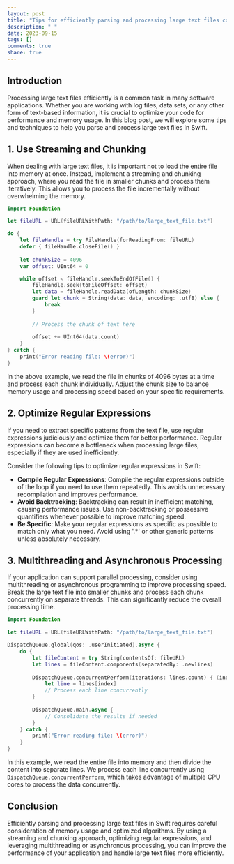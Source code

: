 ```yaml
---
layout: post
title: "Tips for efficiently parsing and processing large text files containing characters in Swift"
description: " "
date: 2023-09-15
tags: []
comments: true
share: true
---
```


## Introduction
Processing large text files efficiently is a common task in many software applications. Whether you are working with log files, data sets, or any other form of text-based information, it is crucial to optimize your code for performance and memory usage. In this blog post, we will explore some tips and techniques to help you parse and process large text files in Swift.

## 1. Use Streaming and Chunking
When dealing with large text files, it is important not to load the entire file into memory at once. Instead, implement a streaming and chunking approach, where you read the file in smaller chunks and process them iteratively. This allows you to process the file incrementally without overwhelming the memory.

```swift
import Foundation

let fileURL = URL(fileURLWithPath: "/path/to/large_text_file.txt")

do {
    let fileHandle = try FileHandle(forReadingFrom: fileURL)
    defer { fileHandle.closeFile() }
    
    let chunkSize = 4096
    var offset: UInt64 = 0

    while offset < fileHandle.seekToEndOfFile() {
        fileHandle.seek(toFileOffset: offset)
        let data = fileHandle.readData(ofLength: chunkSize)
        guard let chunk = String(data: data, encoding: .utf8) else {
            break
        }
        
        // Process the chunk of text here
        
        offset += UInt64(data.count)
    }
} catch {
    print("Error reading file: \(error)")
}
```

In the above example, we read the file in chunks of 4096 bytes at a time and process each chunk individually. Adjust the chunk size to balance memory usage and processing speed based on your specific requirements.

## 2. Optimize Regular Expressions
If you need to extract specific patterns from the text file, use regular expressions judiciously and optimize them for better performance. Regular expressions can become a bottleneck when processing large files, especially if they are used inefficiently.

Consider the following tips to optimize regular expressions in Swift:

- **Compile Regular Expressions**: Compile the regular expressions outside of the loop if you need to use them repeatedly. This avoids unnecessary recompilation and improves performance.
- **Avoid Backtracking**: Backtracking can result in inefficient matching, causing performance issues. Use non-backtracking or possessive quantifiers whenever possible to improve matching speed.
- **Be Specific**: Make your regular expressions as specific as possible to match only what you need. Avoid using '.*' or other generic patterns unless absolutely necessary.

## 3. Multithreading and Asynchronous Processing
If your application can support parallel processing, consider using multithreading or asynchronous programming to improve processing speed. Break the large text file into smaller chunks and process each chunk concurrently on separate threads. This can significantly reduce the overall processing time.

```swift
import Foundation

let fileURL = URL(fileURLWithPath: "/path/to/large_text_file.txt")

DispatchQueue.global(qos: .userInitiated).async {
    do {
        let fileContent = try String(contentsOf: fileURL)
        let lines = fileContent.components(separatedBy: .newlines)
        
        DispatchQueue.concurrentPerform(iterations: lines.count) { (index) in
            let line = lines[index]
            // Process each line concurrently
        }
        
        DispatchQueue.main.async {
            // Consolidate the results if needed
        }
    } catch {
        print("Error reading file: \(error)")
    }
}
```

In this example, we read the entire file into memory and then divide the content into separate lines. We process each line concurrently using `DispatchQueue.concurrentPerform`, which takes advantage of multiple CPU cores to process the data concurrently.

## Conclusion
Efficiently parsing and processing large text files in Swift requires careful consideration of memory usage and optimized algorithms. By using a streaming and chunking approach, optimizing regular expressions, and leveraging multithreading or asynchronous processing, you can improve the performance of your application and handle large text files more efficiently.